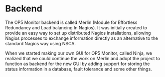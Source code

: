 # Backend

The OP5 Monitor backend is called Merlin (Module for Effortless Redundancy and Load balancing In Nagios). It was initially created to provide an easy way to set up distributed Nagios installations, allowing Nagios processes to exchange information directly as an alternative to the standard Nagios way using NSCA. 

When we started making our own GUI for OP5 Monitor, called Ninja, we realized that we could continue the work on Merlin and adopt the project to function as backend for the new GUI by adding support for storing the status information in a database, fault tolerance and some other things.

